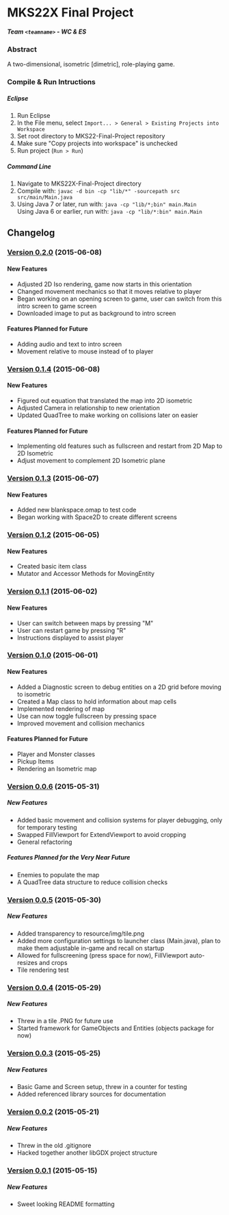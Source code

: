 # MKS22X Final Project
**_Team `<teamname>` - WC & ES_**

### Abstract
A two-dimensional, isometric [dimetric], role-playing game.

### Compile & Run Intructions
##### Eclipse
  1. Run Eclipse
  2. In the File menu, select `Import... > General > Existing Projects into Workspace`
  3. Set root directory to MKS22-Final-Project repository
  4. Make sure "Copy projects into workspace" is unchecked
  5. Run project (`Run > Run`)

##### Command Line
  1. Navigate to MKS22X-Final-Project directory
  2. Compile with: `javac -d bin -cp "lib/*" -sourcepath src src/main/Main.java`
  3. Using Java 7 or later, run with: `java -cp "lib/*;bin" main.Main`  
  Using Java 6 or earlier, run with: `java -cp "lib/*:bin" main.Main`


## Changelog

### [Version 0.2.0](../../commit/5acef5f3e12faf02250563fab34ec53426431210) (2015-06-08)

#### New Features
  - Adjusted 2D Iso rendering, game now starts in this orientation
  - Changed movement mechanics so that it moves relative to player
  - Began working on an opening screen to game, user can switch from this intro screen to game screen
  - Downloaded image to put as background to intro screen

#### Features Planned for Future
  - Adding audio and text to intro screen
  - Movement relative to mouse instead of to player

### [Version 0.1.4](../../commit/5acef5f3e12faf02250563fab34ec53426431210) (2015-06-08)

#### New Features
  - Figured out equation that translated the map into 2D isometric
  - Adjusted Camera in relationship to new orientation
  - Updated QuadTree to make working on collisions later on easier

#### Features Planned for Future
  - Implementing old features such as fullscreen and restart from 2D Map to 2D Isometric
  - Adjust movement to complement 2D Isometric plane

### [Version 0.1.3](../../commit/35e4f36fb999798410720cbc66154927c70a03c8) (2015-06-07)
  
#### New Features
  - Added new blankspace.omap to test code
  - Began working with Space2D to create different screens

### [Version 0.1.2](../../commit/7c9e4a420047b96e8a6106b9668cb56141b9265f) (2015-06-05)

#### New Features
  - Created basic item class
  - Mutator and Accessor Methods for MovingEntity

### [Version 0.1.1](../../commit/cae101195293a20cad6752567608ca39e0db2505) (2015-06-02)

#### New Features
  - User can switch between maps by pressing "M"
  - User can restart game by pressing "R"
  - Instructions displayed to assist player

### [Version 0.1.0](../../commit/0ef1e1b757833da5178a2ce3382c5bb4cec58240) (2015-06-01)

#### New Features
  - Added a Diagnostic screen to debug entities on a 2D grid before moving to isometric
  - Created a Map class to hold information about map cells
  - Implemented rendering of map
  - Use can now toggle fullscreen by pressing space
  - Improved movement and collision mechanics

#### Features Planned for Future
  - Player and Monster classes
  - Pickup Items 
  - Rendering an Isometric map


### [Version 0.0.6](../../commit/3d069dd682fb15df80a074361e6cb16aff0a6c32) (2015-05-31)

##### New Features
  - Added basic movement and collision systems for player debugging, only for temporary testing
  - Swapped FillViewport for ExtendViewport to avoid cropping
  - General refactoring

##### Features Planned for the Very Near Future
  - Enemies to populate the map
  - A QuadTree data structure to reduce collision checks

### [Version 0.0.5](../../commit/22ee25592d65b90103b5e469cbcc1ed329219e08) (2015-05-30)

##### New Features
  - Added transparency to resource/img/tile.png
  - Added more configuration settings to launcher class (Main.java), plan to make them adjustable in-game and recall on startup
  - Allowed for fullscreening (press space for now), FillViewport auto-resizes and crops
  - Tile rendering test

### [Version 0.0.4](../../commit/c94bc713634837ce4ccfadd4191b9beb388aa23c) (2015-05-29)

##### New Features
  - Threw in a tile .PNG for future use
  - Started framework for GameObjects and Entities (objects package for now)

### [Version 0.0.3](../../commit/7f0affecd7499bd8754386ab58eff40b0d74166e) (2015-05-25)

##### New Features
  - Basic Game and Screen setup, threw in a counter for testing
  - Added referenced library sources for documentation

### [Version 0.0.2](../../commit/4642ace9131e8be575b635b59476ec1a430fc1f9) (2015-05-21)

##### New Features
  - Threw in the old .gitignore
  - Hacked together another libGDX project structure

### [Version 0.0.1](../../commit/4593b59ec9c0b2b9b07c94e44430c47f8f78822c) (2015-05-15)

##### New Features
  - Sweet looking README formatting
